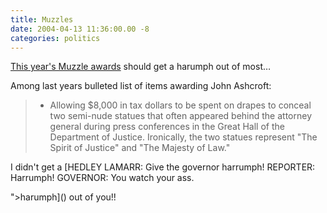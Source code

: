 ```yaml
---
title: Muzzles
date: 2004-04-13 11:36:00.00 -8
categories: politics
---
```

[This year's Muzzle awards](http://www.tjcenter.org/muzzles.html) should get a harumph out of most…

Among last years bulleted list of items awarding John Ashcroft:


> * Allowing $8,000 in tax dollars to be spent on drapes to conceal two semi-nude statues that often appeared behind the attorney general during press conferences in the Great Hall of the Department of Justice. Ironically, the two statues represent "The Spirit of Justice" and "The Majesty of Law."

I didn't get a [HEDLEY LAMARR: Give the governor harrumph!
REPORTER: Harrumph!
GOVERNOR: You watch your ass.

">harumph]() out of you!!
